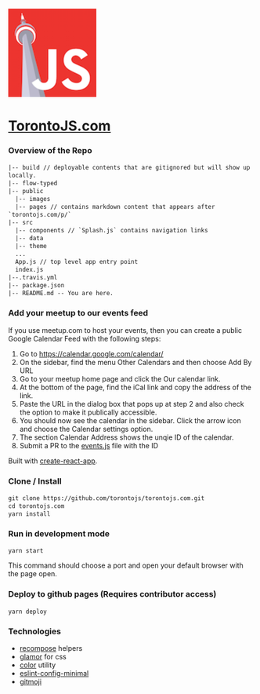 ![img](public/images/apple-icon-180x180.png)

# **[TorontoJS.com](http://torontojs.com/)**

### Overview of the Repo

```
|-- build // deployable contents that are gitignored but will show up locally.
|-- flow-typed
|-- public
  |-- images
  |-- pages // contains markdown content that appears after `torontojs.com/p/`
|-- src
  |-- components // `Splash.js` contains navigation links
  |-- data
  |-- theme
  ...
  App.js // top level app entry point
  index.js
|--.travis.yml
|-- package.json
|-- README.md -- You are here.
```

### Add your meetup to our events feed

If you use meetup.com to host your events, then you can create a public Google Calendar Feed with the following steps:

1. Go to https://calendar.google.com/calendar/
2. On the sidebar, find the menu Other Calendars and then choose Add By URL
3. Go to your meetup home page and click the Our calendar link. 
4. At the bottom of the page, find the iCal link and copy the address of the link. 
5. Paste the URL in the dialog box that pops up at step 2 and also check the option to make it publically accessible. 
6. You should now see the calendar in the sidebar. Click the arrow icon and choose the Calendar settings option.
7. The section Calendar Address shows the unqie ID of the calendar. 
8. Submit a PR to the [events.js](torontojs.com/blob/master/src/data/events.js) file with the ID


Built with [create-react-app](https://github.com/facebookincubator/create-react-app).

### Clone / Install

```
git clone https://github.com/torontojs/torontojs.com.git
cd torontojs.com
yarn install
```

### Run in development mode

```
yarn start
```

This command should choose a port and open your default browser with the page open.

### Deploy to github pages (Requires contributor access)

```
yarn deploy
```

### Technologies

- [recompose](https://github.com/acdlite/recompose) helpers
- [glamor](https://github.com/threepointone/glamor) for css
- [color](https://github.com/Qix-/color) utility
- [eslint-config-minimal](https://github.com/alex-wilmer/eslint-config-minimal)
- [gitmoji](https://gitmoji.carloscuesta.me/)

